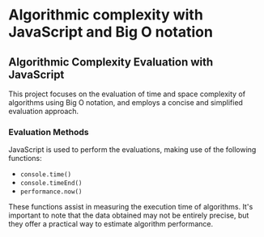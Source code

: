 # Algorithmic complexity with JavaScript and Big O notation

## Algorithmic Complexity Evaluation with JavaScript

This project focuses on the evaluation of time and space complexity of algorithms using Big O notation, and employs a concise and simplified evaluation approach.

### Evaluation Methods

JavaScript is used to perform the evaluations, making use of the following functions:
- `console.time()`
- `console.timeEnd()`
- `performance.now()`

These functions assist in measuring the execution time of algorithms. It's important to note that the data obtained may not be entirely precise, but they offer a practical way to estimate algorithm performance.


